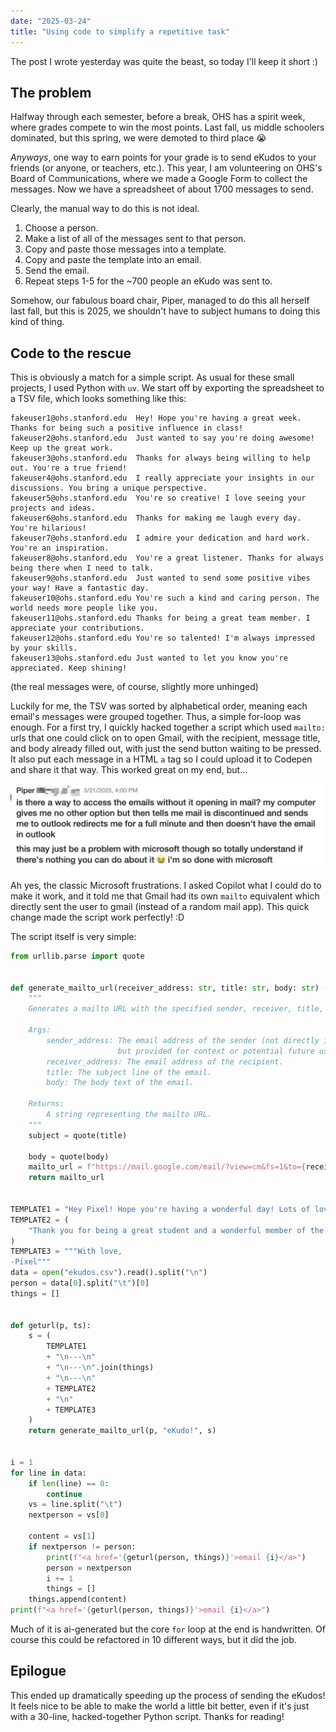 ```yaml
---
date: "2025-03-24"
title: "Using code to simplify a repetitive task"
---
```


The post I wrote yesterday was quite the beast, so today I'll keep it short :)

## The problem

Halfway through each semester, before a break, OHS has a spirit week, where grades compete to win the most points. Last fall, us middle schoolers dominated, but this spring, we were demoted to third place 😭

_Anyways_, one way to earn points for your grade is to send eKudos to your friends (or anyone, or teachers, etc.). This year, I am volunteering on OHS's Board of Communications, where we made a Google Form to collect the messages. Now we have a spreadsheet of about 1700 messages to send.

Clearly, the manual way to do this is not ideal.

1. Choose a person.
2. Make a list of all of the messages sent to that person.
3. Copy and paste those messages into a template.
4. Copy and paste the template into an email.
5. Send the email.
6. Repeat steps 1-5 for the ~700 people an eKudo was sent to.

Somehow, our fabulous board chair, Piper, managed to do this all herself last fall, but this is 2025, we shouldn't have to subject humans to doing this kind of thing.

## Code to the rescue

This is obviously a match for a simple script. As usual for these small projects, I used Python with `uv`. We start off by exporting the spreadsheet to a TSV file, which looks something like this:

```TSV
fakeuser1@ohs.stanford.edu	Hey! Hope you're having a great week. Thanks for being such a positive influence in class!
fakeuser2@ohs.stanford.edu	Just wanted to say you're doing awesome! Keep up the great work.
fakeuser3@ohs.stanford.edu	Thanks for always being willing to help out. You're a true friend!
fakeuser4@ohs.stanford.edu	I really appreciate your insights in our discussions. You bring a unique perspective.
fakeuser5@ohs.stanford.edu	You're so creative! I love seeing your projects and ideas.
fakeuser6@ohs.stanford.edu	Thanks for making me laugh every day. You're hilarious!
fakeuser7@ohs.stanford.edu	I admire your dedication and hard work. You're an inspiration.
fakeuser8@ohs.stanford.edu	You're a great listener. Thanks for always being there when I need to talk.
fakeuser9@ohs.stanford.edu	Just wanted to send some positive vibes your way! Have a fantastic day.
fakeuser10@ohs.stanford.edu	You're such a kind and caring person. The world needs more people like you.
fakeuser11@ohs.stanford.edu	Thanks for being a great team member. I appreciate your contributions.
fakeuser12@ohs.stanford.edu	You're so talented! I'm always impressed by your skills.
fakeuser13@ohs.stanford.edu	Just wanted to let you know you're appreciated. Keep shining!
```

(the real messages were, of course, slightly more unhinged)

Luckily for me, the TSV was sorted by alphabetical order, meaning each email's messages were grouped together. Thus, a simple for-loop was enough. For a first try, I quickly hacked together a script which used `mailto:` urls that one could click on to open Gmail, with the recipient, message title, and body already filled out, with just the send button waiting to be pressed. It also put each message in a HTML `a` tag so I could upload it to Codepen and share it that way. This worked great on my end, but...

![uh-oh](assets/ekudos.png)

Ah yes, the classic Microsoft frustrations. I asked Copilot what I could do to make it work, and it told me that Gmail had its own `mailto` equivalent which directly sent the user to gmail (instead of a random mail app). This quick change made the script work perfectly! :D

The script itself is very simple:

```python
from urllib.parse import quote


def generate_mailto_url(receiver_address: str, title: str, body: str) -> str:
    """
    Generates a mailto URL with the specified sender, receiver, title, and body.

    Args:
        sender_address: The email address of the sender (not directly included in the URL,
                        but provided for context or potential future use).
        receiver_address: The email address of the recipient.
        title: The subject line of the email.
        body: The body text of the email.

    Returns:
        A string representing the mailto URL.
    """
    subject = quote(title)

    body = quote(body)
    mailto_url = f"https://mail.google.com/mail/?view=cm&fs=1&to={receiver_address}&su={subject}&body={body}"
    return mailto_url


TEMPLATE1 = "Hey Pixel! Hope you're having a wonderful day! Lots of love, Pixel"
TEMPLATE2 = (
    "Thank you for being a great student and a wonderful member of the OHS community!"
)
TEMPLATE3 = """With love,
-Pixel"""
data = open("ekudos.csv").read().split("\n")
person = data[0].split("\t")[0]
things = []


def geturl(p, ts):
    s = (
        TEMPLATE1
        + "\n---\n"
        + "\n---\n".join(things)
        + "\n---\n"
        + TEMPLATE2
        + "\n"
        + TEMPLATE3
    )
    return generate_mailto_url(p, "eKudo!", s)


i = 1
for line in data:
    if len(line) == 0:
        continue
    vs = line.split("\t")
    nextperson = vs[0]

    content = vs[1]
    if nextperson != person:
        print(f"<a href='{geturl(person, things)}'>email {i}</a>")
        person = nextperson
        i += 1
        things = []
    things.append(content)
print(f"<a href='{geturl(person, things)}'>email {i}</a>")
```

Much of it is ai-generated but the core `for` loop at the end is handwritten. Of course this could be refactored in 10 different ways, but it did the job.

## Epilogue

This ended up dramatically speeding up the process of sending the eKudos! It feels nice to be able to make the world a little bit better, even if it's just with a 30-line, hacked-together Python script. Thanks for reading!
